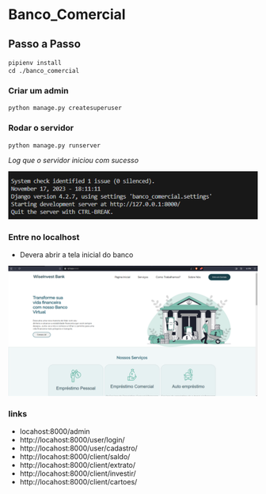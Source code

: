 # Banco_Comercial

## Passo a Passo

```
pipienv install
cd ./banco_comercial

```

### Criar um admin

```
python manage.py createsuperuser
```

### Rodar o servidor

```
python manage.py runserver
```

*Log que o servidor iniciou com sucesso*

![Alt text](image.png)
### Entre no localhost
- Devera abrir a tela inicial do banco

![Alt text](image-1.png)


### links 

* locahost:8000/admin
* http://locahost:8000/user/login/
* http://locahost:8000/user/cadastro/
* http://locahost:8000/client/saldo/
* http://locahost:8000/client/extrato/
* http://locahost:8000/client/investir/
* http://locahost:8000/client/cartoes/